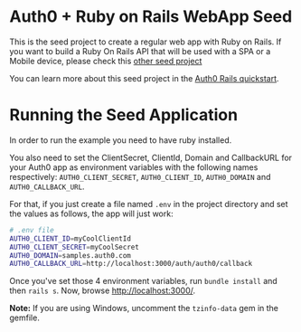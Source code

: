 # Auth0 + Ruby on Rails WebApp Seed
This is the seed project to create a regular web app with Ruby on Rails. If you want to build a Ruby On Rails API that will be used with a SPA or a Mobile device, please check this [other seed project](https://github.com/auth0/ruby-auth0/tree/master/examples/ruby-on-rails-api)

You can learn more about this seed project in the [Auth0 Rails quickstart](https://auth0.com/docs/quickstart/webapp/rails).

# Running the Seed Application
In order to run the example you need to have ruby installed.

You also need to set the ClientSecret, ClientId, Domain and CallbackURL for your Auth0 app as environment variables with the following names respectively: `AUTH0_CLIENT_SECRET`, `AUTH0_CLIENT_ID`, `AUTH0_DOMAIN` and `AUTH0_CALLBACK_URL`.

For that, if you just create a file named `.env` in the project directory and set the values as follows, the app will just work:

````bash
# .env file
AUTH0_CLIENT_ID=myCoolClientId
AUTH0_CLIENT_SECRET=myCoolSecret
AUTH0_DOMAIN=samples.auth0.com
AUTH0_CALLBACK_URL=http://localhost:3000/auth/auth0/callback
````
Once you've set those 4 environment variables, run `bundle install` and then `rails s`. Now, browse [http://localhost:3000/](http://localhost:3000/).

__Note:__ If you are using Windows, uncomment the `tzinfo-data` gem in the gemfile.

